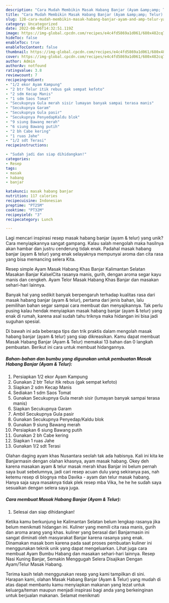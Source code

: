 ```yaml
---
description: "Cara Mudah Membikin Masak Habang Banjar (Ayam &amp;amp; Telur) yang Bisa Manjain Lidah"
title: "Cara Mudah Membikin Masak Habang Banjar (Ayam &amp;amp; Telur) yang Bisa Manjain Lidah"
slug: 128-cara-mudah-membikin-masak-habang-banjar-ayam-and-amp-telur-yang-bisa-manjain-lidah
category: Uncategorized
date: 2022-08-06T14:32:51.119Z
image: https://img-global.cpcdn.com/recipes/e4c4fd5869a1d061/680x482cq70/masak-habang-banjar-ayam-telur-foto-resep-utama.jpg
hideToc: false
enableToc: true
enableTocContent: false
thumbnail: https://img-global.cpcdn.com/recipes/e4c4fd5869a1d061/680x482cq70/masak-habang-banjar-ayam-telur-foto-resep-utama.jpg
cover: https://img-global.cpcdn.com/recipes/e4c4fd5869a1d061/680x482cq70/masak-habang-banjar-ayam-telur-foto-resep-utama.jpg
author: Admin
authorAv: notfound
ratingvalue: 3.8
reviewcount: 7
recipeingredient:
- "1/2 ekor Ayam Kampung"
- "2 btr Telur itik rebus gak sempat kefoto"
- "2 sdm Kecap Manis"
- "1 sdm Saos Tomat"
- "Secukupnya Gula merah sisir lumayan banyak sampai terasa manis"
- "Secukupnya Garam"
- "Secukupnya Gula pasir"
- "Secukupnya PenyedapKaldu blok"
- "9 siung Bawang merah"
- "6 siung Bawang putih"
- "2 bh Cabe kering"
- "1 ruas Jahe"
- "1/2 sdt Terasi"
recipeinstructions:

- "Sudah jadi dan siap dihidangkan!"
categories:
- Resep
tags:
- masak
- habang
- banjar

katakunci: masak habang banjar 
nutrition: 117 calories
recipecuisine: Indonesian
preptime: "PT25M"
cooktime: "PT32M"
recipeyield: "3"
recipecategory: Lunch

---
```





Lagi mencari inspirasi resep masak habang banjar (ayam &amp; telur) yang unik? Cara menyiapkannya sangat gampang. Kalau salah mengolah maka hasilnya akan hambar dan justru cenderung tidak enak. Padahal masak habang banjar (ayam &amp; telur) yang enak selayaknya mempunyai aroma dan cita rasa yang bisa memancing selera Kita.





Resep simple Ayam Masak Habang Khas Banjar Kalimantan Selatan Masakan Banjar KalselCita rasanya manis, gurih, dengan aroma segar kayu manis dan cengkeh. Ayam Telor Masak Habang Khas Banjar dan masakan sehari-hari lainnya.

Banyak hal yang sedikit banyak berpengaruh terhadap kualitas rasa dari masak habang banjar (ayam &amp; telur), pertama dari jenis bahan, lalu pemilihan bahan segar sampai cara membuat dan menyajikannya. Tak perlu pusing kalau hendak menyiapkan masak habang banjar (ayam &amp; telur) yang enak di rumah, karena asal sudah tahu triknya maka hidangan ini bisa jadi suguhan spesial.






Di bawah ini ada beberapa tips dan trik praktis dalam mengolah masak habang banjar (ayam &amp; telur) yang siap dikreasikan. Kamu dapat membuat Masak Habang Banjar (Ayam &amp; Telur) memakai 13 bahan dan 0 langkah pembuatan. Berikut ini cara untuk membuat hidangannya.

<!--inarticleads1-->

##### Bahan-bahan dan bumbu yang digunakan untuk pembuatan Masak Habang Banjar (Ayam &amp; Telur):

1. Persiapkan 1/2 ekor Ayam Kampung
1. Gunakan 2 btr Telur itik rebus (gak sempat kefoto)
1. Siapkan 2 sdm Kecap Manis
1. Sediakan 1 sdm Saos Tomat
1. Gunakan Secukupnya Gula merah sisir (lumayan banyak sampai terasa manis)
1. Siapkan Secukupnya Garam
1. Ambil Secukupnya Gula pasir
1. Gunakan Secukupnya Penyedap/Kaldu blok
1. Gunakan 9 siung Bawang merah
1. Persiapkan 6 siung Bawang putih
1. Gunakan 2 bh Cabe kering
1. Siapkan 1 ruas Jahe
1. Gunakan 1/2 sdt Terasi


Olahan daging ayam khas Nusantara seolah tak ada habisnya. Kali ini kita ke Banjarmasin dengan olahan khasnya, ayam masak habang. Okey deh karena masakan ayam &amp; telur masak merah khas Banjar ini belum pernah saya buat sebelumnya, jadi cari resep acuan dulu yang sekiranya pas, nah ketemu resep di blognya mba Davika - ayam dan telur masak habang. Hanya saja saya masaknya tidak plek resep mba Vika, he he he sudah saya sesuaikan dengan selera saya juga. 

<!--inarticleads2-->

##### Cara membuat Masak Habang Banjar (Ayam &amp; Telur):


1. Selesai dan siap dihidangkan!

Ketika kamu berkunjung ke Kalimantan Selatan belum lengkap rasanya jika belum menikmati hidangan ini. Kuliner yang memili cita rasa manis, gurih dan aroma arang yang khas. kuliner yang berasal dari Banjarmasin ini sangat diminati oleh masyarakat Banjar karena rasanya yang enak. Dinamakan masak bom karena pada saat proses pembuatan kuliner ini menggunakan teknik unik yang dapat mengeluarkan. Lihat juga cara membuat Ayam Bumbu Habang dan masakan sehari-hari lainnya. Resep Nasi Kuning Banjar, Semakin Menggugah Selera Disajikan Dengan Ayam/Telur Masak Habang. 

Terima kasih telah menggunakan resep yang kami tampilkan di sini. Harapan kami, olahan Masak Habang Banjar (Ayam &amp; Telur) yang mudah di atas dapat membantu kamu menyiapkan makanan yang lezat untuk keluarga/teman maupun menjadi inspirasi bagi anda yang berkeinginan untuk berjualan makanan. Selamat menikmati
